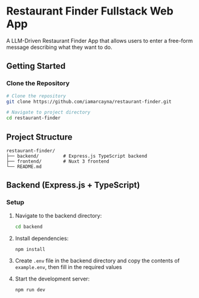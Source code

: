 # Restaurant Finder Fullstack Web App

A LLM-Driven Restaurant Finder App that allows users to enter a free-form message describing what they want to do.

## Getting Started

### Clone the Repository

```bash
# Clone the repository
git clone https://github.com/iamarcayna/restaurant-finder.git

# Navigate to project directory
cd restaurant-finder
```

## Project Structure

```
restaurant-finder/
├── backend/         # Express.js TypeScript backend
├── frontend/        # Nuxt 3 frontend
└── README.md
```

## Backend (Express.js + TypeScript)

### Setup

1. Navigate to the backend directory:

   ```bash
   cd backend
   ```

2. Install dependencies:

   ```bash
   npm install
   ```

3. Create `.env` file in the backend directory and copy the contents of `example.env`, then fill in the required values

4. Start the development server:
   ```bash
   npm run dev
   ```
